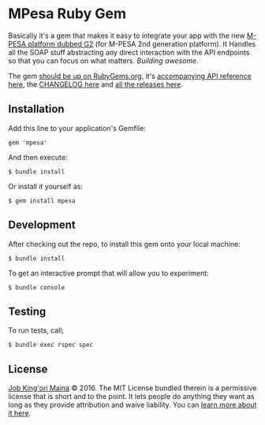 MPesa Ruby Gem
==============

Basically it's a gem that makes it easy to integrate your app with the new
[M-PESA platform dubbed G2][mpesa-api] (for M-PESA 2nd generation platform). It
Handles all the SOAP stuff abstracting any direct interaction with the API
endpoints so that you can focus on what matters. _Building awesome_.

The gem [should be up on RubyGems.org][rubygems-mpesa], it's [accompanying API
reference here][rubydoc-mpesa], the [CHANGELOG here][changelog] and [all the
releases here][releases].


Installation
------------

Add this line to your application's Gemfile:

    gem 'mpesa'

And then execute:

    $ bundle install

Or install it yourself as:

    $ gem install mpesa


Development
-----------

After checking out the repo, to install this gem onto your local machine:

    $ bundle install

To get an interactive prompt that will allow you to experiment:

    $ bundle console


Testing
-------

To run tests, call;

    $ bundle exec rspec spec


License
-------

[Job King'ori Maina](http://kingori.co/) © 2016. The MIT License bundled therein
is a permissive license that is short and to the point. It lets people do
anything they want as long as they provide attribution and waive liability. You
can [learn more about it here][mit-license].

[changelog]: https://raw.githubusercontent.com/itsmrwave/mpesa-gem/master/CHANGELOG.md
[mit-license]: http://choosealicense.com/licenses/mit
[mpesa-api]: http://www.safaricom.co.ke/business/corporate/m-pesa-payments-services/m-pesa-api
[releases]: https://github.com/itsmrwave/mpesa-gem/releases
[rubydoc-mpesa]: http://rubydoc.info/gems/mpesa
[rubygems-mpesa]: http://rubygems.org/gems/mpesa
